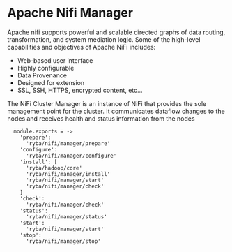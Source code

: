 
# Apache Nifi Manager

Apache nifi supports powerful and scalable directed graphs of data routing, transformation,
and system mediation logic. Some of the high-level capabilities and objectives of Apache NiFi includes:
  * Web-based user interface
  * Highly configurable
  * Data Provenance
  * Designed for extension
  * SSL, SSH, HTTPS, encrypted content, etc...

  The NiFi Cluster Manager is an instance of NiFi that provides the sole management point for the cluster. 
  It communicates dataflow changes to the nodes and receives health and status information from the nodes

      module.exports = -> 
        'prepare':
          'ryba/nifi/manager/prepare'
        'configure':
          'ryba/nifi/manager/configure'
        'install': [
          'ryba/hadoop/core'
          'ryba/nifi/manager/install'
          'ryba/nifi/manager/start'
          'ryba/nifi/manager/check'
        ]
        'check':
          'ryba/nifi/manager/check'
        'status':
          'ryba/nifi/manager/status'
        'start':
          'ryba/nifi/manager/start'
        'stop':
          'ryba/nifi/manager/stop'
